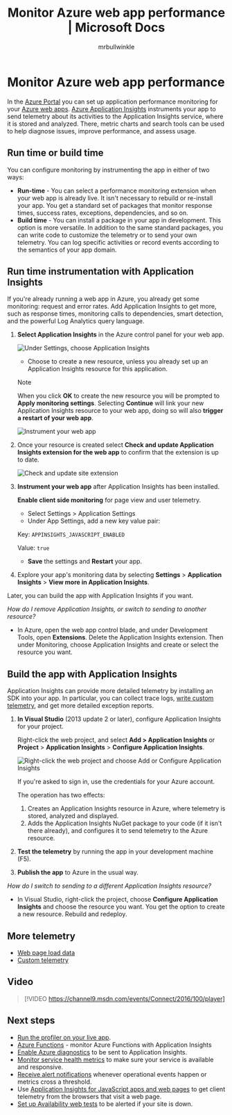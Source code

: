 ﻿---
title: Monitor Azure web app performance | Microsoft Docs
description: Application performance monitoring for Azure web apps. Chart load and response time, dependency information and set alerts on performance.
services: application-insights
documentationcenter: .net
author: mrbullwinkle
manager: carmonm

ms.assetid: 0b2deb30-6ea8-4bc4-8ed0-26765b85149f
ms.service: application-insights
ms.workload: na
ms.tgt_pltfrm: na
ms.devlang: na
ms.topic: conceptual
ms.date: 10/25/2018
ms.author: mbullwin

---
# Monitor Azure web app performance
In the [Azure Portal](https://portal.azure.com) you can set up application performance monitoring for your [Azure web apps](../app-service/app-service-web-overview.md). [Azure Application Insights](app-insights-overview.md) instruments your app to send telemetry about its activities to the Application Insights service, where it is stored and analyzed. There, metric charts and search tools can be used to help diagnose issues, improve performance, and assess usage.

## Run time or build time
You can configure monitoring by instrumenting the app in either of two ways:

* **Run-time** - You can select a performance monitoring extension when your web app is already live. It isn't necessary to rebuild or re-install your app. You get a standard set of packages that monitor response times, success rates, exceptions, dependencies, and so on. 
* **Build time** - You can install a package in your app in development. This option is more versatile. In addition to the same standard packages, you can write code to customize the telemetry or to send your own telemetry. You can log specific activities or record events according to the semantics of your app domain. 

## Run time instrumentation with Application Insights
If you're already running a web app in Azure, you already get some monitoring: request and error rates. Add Application Insights to get more, such as response times, monitoring calls to dependencies, smart detection, and the powerful Log Analytics query language. 

1. **Select Application Insights** in the Azure control panel for your web app.

    ![Under Settings, choose Application Insights](./media/app-insights-azure-web-apps/settings-app-insights.png)

   * Choose to create a new resource, unless you already set up an Application Insights resource for this application. 

    > [!NOTE]
    > When you click **OK** to create the new resource you will be prompted to **Apply monitoring settings**. Selecting **Continue** will link your new Application Insights resource to your web app, doing so will also **trigger a restart of your web app**. 

    ![Instrument your web app](./media/app-insights-azure-web-apps/create-resource.png)

2. Once your resource is created select **Check and update Application Insights extension for the web app** to confirm that the extension is up to date.

     ![Check and update site extension](./media/app-insights-azure-web-apps/check-and-update.png)

3. **Instrument your web app** after Application Insights has been installed.

   **Enable client side monitoring** for page view and user telemetry.

   * Select Settings > Application Settings
   * Under App Settings, add a new key value pair:

    Key: `APPINSIGHTS_JAVASCRIPT_ENABLED`

    Value: `true`
   * **Save** the settings and **Restart** your app.
4. Explore your app's monitoring data by selecting **Settings** > **Application Insights** > **View more in Application Insights**.

Later, you can build the app with Application Insights if you want.

*How do I remove Application Insights, or switch to sending to another resource?*

* In Azure, open the web app control blade, and under Development Tools, open **Extensions**. Delete the Application Insights extension. Then under Monitoring, choose Application Insights and create or select the resource you want.

## Build the app with Application Insights
Application Insights can provide more detailed telemetry by installing an SDK into your app. In particular, you can collect trace logs, [write custom telemetry](app-insights-api-custom-events-metrics.md), and get more detailed exception reports.

1. **In Visual Studio** (2013 update 2 or later), configure Application Insights for your project.

    Right-click the web project, and select **Add > Application Insights** or **Project** > **Application Insights** > **Configure Application Insights**.

    ![Right-click the web project and choose Add or Configure Application Insights](./media/app-insights-azure-web-apps/03-add.png)

    If you're asked to sign in, use the credentials for your Azure account.

    The operation has two effects:

   1. Creates an Application Insights resource in Azure, where telemetry is stored, analyzed and displayed.
   2. Adds the Application Insights NuGet package to your code (if it isn't there already), and configures it to send telemetry to the Azure resource.
2. **Test the telemetry** by running the app in your development machine (F5).
3. **Publish the app** to Azure in the usual way. 

*How do I switch to sending to a different Application Insights resource?*

* In Visual Studio, right-click the project, choose **Configure Application Insights** and choose the resource you want. You get the option to create a new resource. Rebuild and redeploy.

## More telemetry

* [Web page load data](app-insights-javascript.md)
* [Custom telemetry](app-insights-api-custom-events-metrics.md)

## Video

> [!VIDEO https://channel9.msdn.com/events/Connect/2016/100/player]

## Next steps
* [Run the profiler on your live app](app-insights-profiler.md).
* [Azure Functions](https://github.com/christopheranderson/azure-functions-app-insights-sample) - monitor Azure Functions with Application Insights
* [Enable Azure diagnostics](app-insights-azure-diagnostics.md) to be sent to Application Insights.
* [Monitor service health metrics](../monitoring-and-diagnostics/insights-how-to-customize-monitoring.md) to make sure your service is available and responsive.
* [Receive alert notifications](../monitoring-and-diagnostics/insights-receive-alert-notifications.md) whenever operational events happen or metrics cross a threshold.
* Use [Application Insights for JavaScript apps and web pages](app-insights-javascript.md) to get client telemetry from the browsers that visit a web page.
* [Set up Availability web tests](app-insights-monitor-web-app-availability.md) to be alerted if your site is down.


